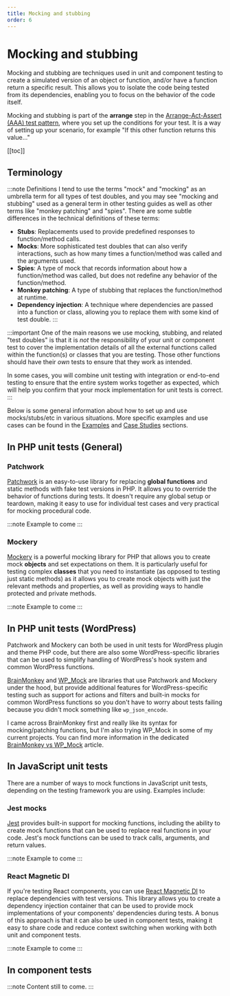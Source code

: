 ```yaml
---
title: Mocking and stubbing
order: 6
---
```


# Mocking and stubbing

Mocking and stubbing are techniques used in unit and component testing to create a simulated version of an object or function, and/or have a function return a specific result. This allows you to isolate the code being tested from its dependencies, enabling you to focus on the behavior of the code itself.

Mocking and stubbing is part of the **arrange** step in the [Arrange-Act-Assert (AAA) test pattern](./patterns.md), where you set up the conditions for your test. It is a way of setting up your scenario, for example "If this other function returns this value..."

[[toc]]

## Terminology

:::note Definitions
I tend to use the terms "mock" and "mocking" as an umbrella term for all types of test doubles, and you may see "mocking and stubbing" used as a general term in other testing guides as well as other terms like "monkey patching" and "spies". There are some subtle differences in the technical definitions of these terms:

- **Stubs**: Replacements used to provide predefined responses to function/method calls.
- **Mocks**: More sophisticated test doubles that can also verify interactions, such as how many times a function/method was called and the arguments used.
- **Spies**: A type of mock that records information about how a function/method was called, but does not redefine any behavior of the function/method.
- **Monkey patching**: A type of stubbing that replaces the function/method at runtime.
- **Dependency injection**: A technique where dependencies are passed into a function or class, allowing you to replace them with some kind of test double.
:::

:::important
One of the main reasons we use mocking, stubbing, and related "test doubles" is that it is _not_ the responsibility of your unit or component test to cover the implementation details of all the external functions called within the function(s) or classes that you are testing. Those other functions should have their _own_ tests to ensure that they work as intended.

In some cases, you will combine unit testing with integration or end-to-end testing to ensure that the entire system works together as expected, which will help you confirm that your mock implementation for unit tests is correct.
:::

Below is some general information about how to set up and use mocks/stubs/etc in various situations. More specific 
examples and use cases can be found in the [Examples](../examples/overview.md) and [Case Studies](../case-studies/overview.md) sections.

## In PHP unit tests (General)

### Patchwork

[Patchwork](https://antecedent.github.io/patchwork/) is an easy-to-use library for replacing **global functions** and static methods with fake test versions in PHP. It allows you to override the behavior of functions during tests. It doesn't require any global setup or teardown, making it easy to use for individual test cases and very practical for mocking procedural code.

:::note
Example to come
:::

### Mockery

[Mockery](https://docs.mockery.io/en/stable/) is a powerful mocking library for PHP that allows you to create mock **objects** and set expectations on them. It is particularly useful for testing complex **classes** that you need to instantiate (as opposed to testing just static methods) as it allows you to create mock objects with just the relevant methods and properties, as well as providing ways to handle protected and private methods.

:::note
Example to come
:::

## In PHP unit tests (WordPress)

Patchwork and Mockery can both be used in unit tests for WordPress plugin and theme PHP code, but there are also some WordPress-specific libraries that can be used to simplify handling of WordPress's hook system and common WordPress functions.

[BrainMonkey](https://giuseppe-mazzapica.gitbook.io/brain-monkey) and [WP_Mock](https://wp-mock.gitbook.io/documentation) are libraries that use Patchwork and Mockery under the hood, but provide additional features for WordPress-specific testing such as support for actions and filters and built-in mocks for common WordPress functions so you don't have to worry about tests failing because you didn't mock something like `wp_json_encode`.

I came across BrainMonkey first and really like its syntax for mocking/patching functions, but I'm also trying WP_Mock in some of my current projects. You can find more information in the dedicated [BrainMonkey vs WP_Mock](../tooling/brainmonkey-vs-wpmock.md) article.

## In JavaScript unit tests

There are a number of ways to mock functions in JavaScript unit tests, depending on the testing framework you are 
using. Examples include:

### Jest mocks

[Jest](https://jestjs.io/docs/mock-functions) provides built-in support for mocking functions, including the ability to create mock functions that can be used to replace real functions in your code. Jest's mock functions can be used to track calls, arguments, and return values.

:::note
Example to come
:::

### React Magnetic DI

If you're testing React components, you can use [React Magnetic DI](https://github.com/albertogasparin/react-magnetic-di) to replace dependencies with test versions. This library allows you to create a dependency injection container that can be used to provide mock implementations of your components' dependencies during tests. A bonus of this approach is that it can also be used in component tests, making it easy to share code and reduce context switching when working with both unit and component tests.

:::note
Example to come
:::


## In component tests

:::note
Content still to come.
:::